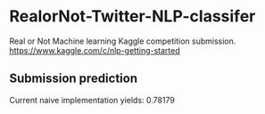 # RealorNot-Twitter-NLP-classifer
Real or Not Machine learning Kaggle competition submission. https://www.kaggle.com/c/nlp-getting-started

## Submission prediction 
Current naive implementation yields: 0.78179 


